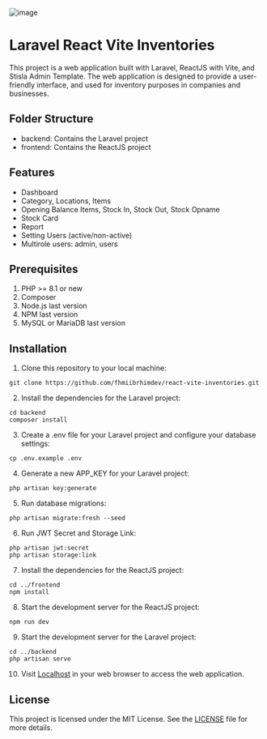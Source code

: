 ![image](https://github.com/fhmiibrhimdev/react-vite-inventories/assets/129714988/5d262267-bf2c-43ea-be34-eb09822bc3b0)

# Laravel React Vite Inventories

This project is a web application built with Laravel, ReactJS with Vite, and Stisla Admin Template. The web application is designed to provide a user-friendly interface, and used for inventory purposes in companies and businesses.

## Folder Structure

- backend: Contains the Laravel project
- frontend: Contains the ReactJS project

## Features

- Dashboard
- Category, Locations, Items
- Opening Balance Items, Stock In, Stock Out, Stock Opname
- Stock Card
- Report
- Setting Users (active/non-active)
- Multirole users: admin, users

## Prerequisites

1. PHP >= 8.1 or new
2. Composer
3. Node.js last version
4. NPM last version
5. MySQL or MariaDB last version

## Installation

1. Clone this repository to your local machine:

```
git clone https://github.com/fhmiibrhimdev/react-vite-inventories.git
```

2. Install the dependencies for the Laravel project:

```
cd backend
composer install
```

3. Create a .env file for your Laravel project and configure your database settings:

```
cp .env.example .env
```

4. Generate a new APP_KEY for your Laravel project:

```
php artisan key:generate
```

5. Run database migrations:

```
php artisan migrate:fresh --seed
```

6. Run JWT Secret and Storage Link:

```
php artisan jwt:secret
php artisan storage:link
```

7. Install the dependencies for the ReactJS project:

```
cd ../frontend
npm install
```

8. Start the development server for the ReactJS project:

```
npm run dev
```

9. Start the development server for the Laravel project:

```
cd ../backend
php artisan serve
```

10. Visit [Localhost](http://localhost:5173/) in your web browser to access the web application.

## License

This project is licensed under the MIT License. See the [LICENSE](https://github.com/fhmiibrhimdev/laravel-react-vite-stisla/blob/main/LICENSE) file for more details.
